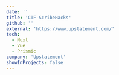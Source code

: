 ```yaml
---
date: ''
title: 'CTF-ScribeHacks'
github: ''
external: 'https://www.upstatement.com/'
tech:
  - Nuxt
  - Vue
  - Prismic
company: 'Upstatement'
showInProjects: false
---
```

